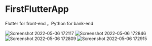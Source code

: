 # FirstFlutterApp
Flutter for front-end ，Python for bank-end

![Screenshot 2022-05-06 172117](https://user-images.githubusercontent.com/102926216/167177370-5e9f0148-e007-4787-85e6-480e48d74185.png)
![Screenshot 2022-05-06 172846](https://user-images.githubusercontent.com/102926216/167177405-96efab14-0510-496d-900b-a03b96f0aba9.png)
![Screenshot 2022-05-06 172809](https://user-images.githubusercontent.com/102926216/167177419-6cd435c1-1bd7-498b-869c-4300eb59359e.png)
![Screenshot 2022-05-06 172915](https://user-images.githubusercontent.com/102926216/167177425-6c5a741a-3bab-4b88-855b-012ccb80fdf0.png)
